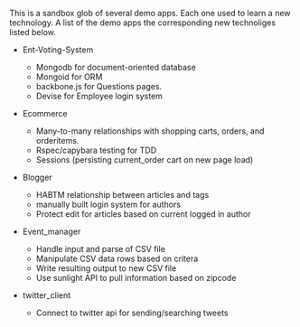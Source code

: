 This is a sandbox glob of several demo apps. Each one used to learn a new technology. A list of the demo apps the corresponding new technoliges listed below.

- Ent-Voting-System
    - Mongodb for document-oriented database
    - Mongoid for ORM
    - backbone.js for Questions pages.
    - Devise for Employee login system

- Ecommerce
    - Many-to-many relationships with shopping carts, orders, and orderitems.
    - Rspec/capybara testing for TDD
    - Sessions (persisting current_order cart on new page load)

- Blogger
    - HABTM relationship between articles and tags
    - manually built login system for authors
    - Protect edit for articles based on current logged in author

- Event_manager
    - Handle input and parse of CSV file
    - Manipulate CSV data rows based on critera
    - Write resulting output to new CSV file
    - Use sunlight API to pull information based on zipcode

- twitter_client
    - Connect to twitter api for sending/searching tweets
